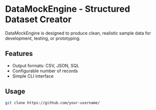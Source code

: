 # DataMockEngine - Structured Dataset Creator

DataMockEngine is designed to produce clean, realistic sample data for development, testing, or prototyping.

## Features
- Output formats: CSV, JSON, SQL  
- Configurable number of records  
- Simple CLI interface  

## Usage
```bash
git clone https://github.com/your-username/
